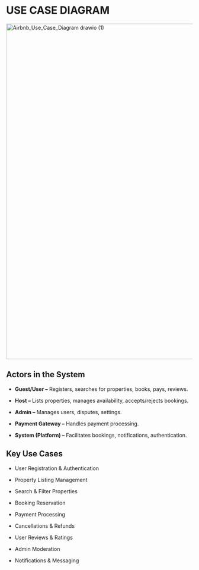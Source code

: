# USE CASE DIAGRAM 

<img width="1215" height="902" alt="Airbnb_Use_Case_Diagram drawio (1)" src="https://github.com/user-attachments/assets/f8ed317a-f342-4553-af95-7540874b72ea" />



## Actors in the System

- **Guest/User –** Registers, searches for properties, books, pays, reviews.

- **Host –** Lists properties, manages availability, accepts/rejects bookings.

- **Admin –**  Manages users, disputes, settings.

- **Payment Gateway –**  Handles payment processing.

- **System (Platform) –**  Facilitates bookings, notifications, authentication.

## Key Use Cases

- User Registration & Authentication

- Property Listing Management

- Search & Filter Properties

- Booking Reservation

- Payment Processing

- Cancellations & Refunds

- User Reviews & Ratings

- Admin Moderation

- Notifications & Messaging
